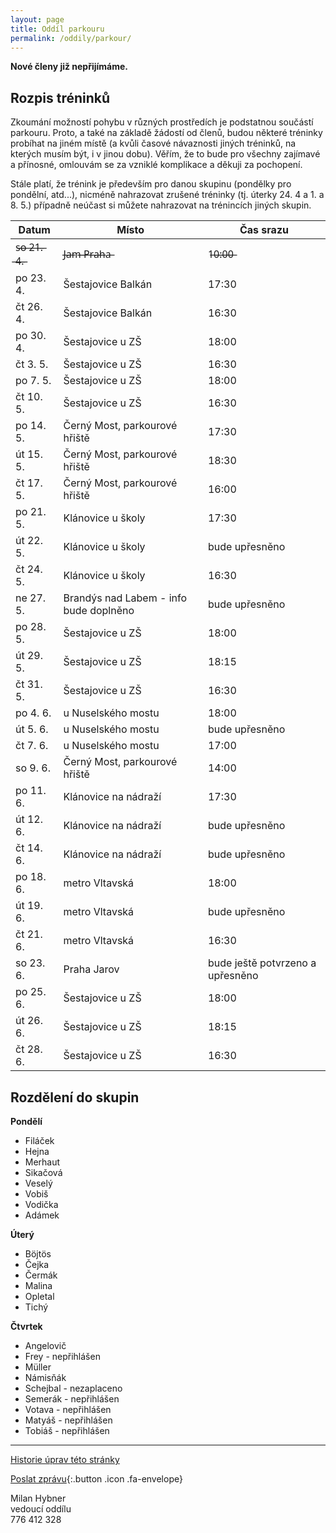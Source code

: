 ```yaml
---
layout: page
title: Oddíl parkouru
permalink: /oddily/parkour/
---
```


**Nové členy již nepřijímáme.**

## Rozpis tréninků

Zkoumání možností pohybu v různých prostředích je podstatnou součástí parkouru. Proto, a také na základě žádostí od členů, budou některé tréninky probíhat na jiném místě (a kvůli časové návaznosti jiných tréninků, na kterých musím být, i v jinou dobu). Věřím, že to bude pro všechny zajímavé a přínosné, omlouvám se za vzniklé komplikace a děkuji za pochopení.

Stále platí, že trénink je především pro danou skupinu (pondělky pro pondělní, atd...), nicméně nahrazovat zrušené tréninky (tj. úterky 24. 4 a 1. a 8. 5.) případně neúčast si můžete nahrazovat na trénincích jiných skupin.

|       Datum        |                 Místo                  |            Čas srazu             |
|--------------------|----------------------------------------|----------------------------------|
| s̶o̶ ̶2̶1̶.̶ ̶4̶.̶ | J̶a̶m̶ ̶P̶r̶a̶h̶a̶                     | 1̶0̶:̶0̶0̶                       |
| po 23. 4.          | Šestajovice Balkán                     | 17:30                            |
| čt 26. 4.          | Šestajovice Balkán                     | 16:30                            |
| po 30. 4.          | Šestajovice u ZŠ                       | 18:00                            |
| čt 3. 5.           | Šestajovice u ZŠ                       | 16:30                            |
| po 7. 5.           | Šestajovice u ZŠ                       | 18:00                            |
| čt 10. 5.          | Šestajovice u ZŠ                       | 16:30                            |
| po 14. 5.          | Černý Most, parkourové hřiště          | 17:30                            |
| út 15. 5.          | Černý Most, parkourové hřiště          | 18:30                            |
| čt 17. 5.          | Černý Most, parkourové hřiště          | 16:00                            |
| po 21. 5.          | Klánovice u školy                      | 17:30                            |
| út 22. 5.          | Klánovice u školy                      | bude upřesněno                   |
| čt 24. 5.          | Klánovice u školy                      | 16:30                            |
| ne 27. 5.          | Brandýs nad Labem - info bude doplněno | bude upřesněno                   |
| po 28. 5.          | Šestajovice u ZŠ                       | 18:00                            |
| út 29. 5.          | Šestajovice u ZŠ                       | 18:15                            |
| čt 31. 5.          | Šestajovice u ZŠ                       | 16:30                            |
| po 4. 6.           | u Nuselského mostu                     | 18:00                            |
| út 5. 6.           | u Nuselského mostu                     | bude upřesněno                   |
| čt 7. 6.           | u Nuselského mostu                     | 17:00                            |
| so 9. 6.           | Černý Most, parkourové hřiště          | 14:00                            |
| po 11. 6.          | Klánovice na nádraží                   | 17:30                            |
| út 12. 6.          | Klánovice na nádraží                   | bude upřesněno                   |
| čt 14. 6.          | Klánovice na nádraží                   | bude upřesněno                   |
| po 18. 6.          | metro Vltavská                         | 18:00                            |
| út 19. 6.          | metro Vltavská                         | bude upřesněno                   |
| čt 21. 6.          | metro Vltavská                         | 16:30                            |
| so 23. 6.          | Praha Jarov                            | bude ještě potvrzeno a upřesněno |
| po 25. 6.          | Šestajovice u ZŠ                       | 18:00                            |
| út 26. 6.          | Šestajovice u ZŠ                       | 18:15                            |
| čt 28. 6.          | Šestajovice u ZŠ                       | 16:30                            |

## Rozdělení do skupin

**Pondělí**

* Filáček
* Hejna
* Merhaut
* Sikačová
* Veselý
* Vobiš
* Vodička
* Adámek

**Úterý**

* Böjtös 
* Čejka
* Čermák
* Malina
* Opletal
* Tichý

**Čtvrtek**

* Angelovič
* Frey - nepřihlášen
* Müller
* Námisňák
* Schejbal - nezaplaceno
* Semerák - nepřihlášen
* Votava - nepřihlášen
* Matyáš - nepřihlášen
* Tobiáš - nepřihlášen

---

[Historie úprav této stránky](https://github.com/milanhybner/sokolsestajovice.cz/commits/gh-pages/oddily/parkour)

[Poslat zprávu](#napiste-nam){:.button .icon .fa-envelope}

Milan Hybner  
vedoucí oddílu  
776 412 328

